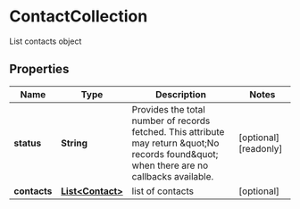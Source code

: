 

# ContactCollection

List contacts object

## Properties

| Name | Type | Description | Notes |
|------------ | ------------- | ------------- | -------------|
|**status** | **String** | Provides the total number of records fetched. This attribute may return \&quot;No records found\&quot; when there are no callbacks available. |  [optional] [readonly] |
|**contacts** | [**List&lt;Contact&gt;**](Contact.md) | list of contacts |  [optional] |



